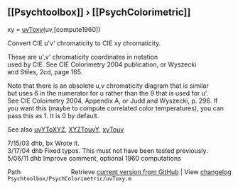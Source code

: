 ## [[Psychtoolbox]] &#8250; [[PsychColorimetric]]

xy = [uvToxy](uvToxy)(uv,[compute1960])  
  
Convert CIE u'v' chromaticity to CIE xy chromaticity.  
  
These are u',v' chromaticity coordinates in notation  
used by CIE.  See CIE Colorimetry 2004 publication, or Wyszecki  
and Stiles, 2cd, page 165.  
  
Note that there is an obsolete u,v chromaticity diagram that is similar  
but uses 6 in the numerator for u rather than the 9 that is used for u'.  
See CIE Coloimetry 2004, Appendix A, or Judd and Wyszecki, p. 296. If  
you want this (maybe to compute correlated color temperatures), you can  
pass this as 1.  It is 0 by default.  
  
See also [uvYToXYZ](uvYToXYZ), [XYZTouvY](XYZTouvY), [xyTouv](xyTouv)  
  
7/15/03  dhb, bx  Wrote it.  
3/17/04  dhb      Fixed typos.  This must not have been tested previously.  
5/06/11  dhb      Improve comment, optional 1960 computations  




<div class="code_header" style="text-align:right;">
  <span style="float:left;">Path&nbsp;&nbsp;</span> <span class="counter">Retrieve <a href=
  "https://raw.github.com/Psychtoolbox-3/Psychtoolbox-3/beta/Psychtoolbox/PsychColorimetric/uvToxy.m">current version from GitHub</a> | View <a href=
  "https://github.com/Psychtoolbox-3/Psychtoolbox-3/commits/beta/Psychtoolbox/PsychColorimetric/uvToxy.m">changelog</a></span>
</div>
<div class="code">
  <code>Psychtoolbox/PsychColorimetric/uvToxy.m</code>
</div>

